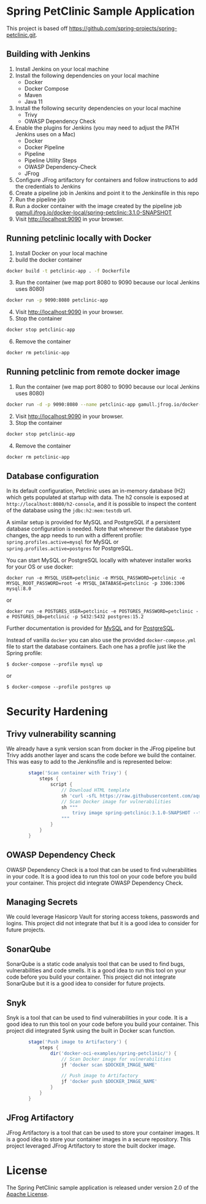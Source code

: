 # Spring PetClinic Sample Application

This project is based off https://github.com/spring-projects/spring-petclinic.git.

## Building with Jenkins

1. Install Jenkins on your local machine
2. Install the following dependencies on your local machine
    * Docker
    * Docker Compose
    * Maven
    * Java 11
3. Install the following security dependencies on your local machine
    * Trivy
    * OWASP Dependency Check
4. Enable the plugins for Jenkins (you may need to adjust the PATH Jenkins uses on a Mac)
    * Docker
    * Docker Pipeline
    * Pipeline
    * Pipeline Utility Steps
    * OWASP Dependency-Check
    * JFrog
5. Configure JFrog artifactory for containers and follow instructions to add the credentials to Jenkins
6. Create a pipeline job in Jenkins and point it to the Jenkinsfile in this repo
7. Run the pipeline job
8. Run a docker container with the image created by the pipeline job [gamull.jfrog.io/docker-local/spring-petclinic:3.1.0-SNAPSHOT](https://gamull.jfrog.io/artifactory/docker-local/spring-petclinic/3.1.0-SNAPSHOT/)
9. Visit [http://localhost:9090](http://localhost:9090) in your browser.

## Running petclinic locally with Docker

1. Install Docker on your local machine
2. build the docker container

```bash
docker build -t petclinic-app . -f Dockerfile
```

3. Run the container (we map port 8080 to 9090 because our local Jenkins uses 8080)

```bash
docker run -p 9090:8080 petclinic-app
```

4. Visit [http://localhost:9090](http://localhost:9090) in your browser.
5. Stop the container

```bash
docker stop petclinic-app
```

6. Remove the container

```bash
docker rm petclinic-app
```

## Running petclinic from remote docker image

1. Run the container (we map port 8080 to 9090 because our local Jenkins uses 8080)

```bash
docker run -d -p 9090:8080 --name petclinic-app gamull.jfrog.io/docker-local/spring-petclinic:3.1.0-SNAPSHOT
```

2. Visit [http://localhost:9090](http://localhost:9090) in your browser.
3. Stop the container

```bash
docker stop petclinic-app
```

4. Remove the container

```bash
docker rm petclinic-app
```

## Database configuration

In its default configuration, Petclinic uses an in-memory database (H2) which
gets populated at startup with data. The h2 console is exposed at `http://localhost:8080/h2-console`,
and it is possible to inspect the content of the database using the `jdbc:h2:mem:testdb` url.
 
A similar setup is provided for MySQL and PostgreSQL if a persistent database configuration is needed. Note that whenever the database type changes, the app needs to run with a different profile: `spring.profiles.active=mysql` for MySQL or `spring.profiles.active=postgres` for PostgreSQL.

You can start MySQL or PostgreSQL locally with whatever installer works for your OS or use docker:

```
docker run -e MYSQL_USER=petclinic -e MYSQL_PASSWORD=petclinic -e MYSQL_ROOT_PASSWORD=root -e MYSQL_DATABASE=petclinic -p 3306:3306 mysql:8.0
```

or

```
docker run -e POSTGRES_USER=petclinic -e POSTGRES_PASSWORD=petclinic -e POSTGRES_DB=petclinic -p 5432:5432 postgres:15.2
```

Further documentation is provided for [MySQL](https://github.com/spring-projects/spring-petclinic/blob/main/src/main/resources/db/mysql/petclinic_db_setup_mysql.txt)
and for [PostgreSQL](https://github.com/spring-projects/spring-petclinic/blob/main/src/main/resources/db/postgres/petclinic_db_setup_postgres.txt).

Instead of vanilla `docker` you can also use the provided `docker-compose.yml` file to start the database containers. Each one has a profile just like the Spring profile:

```
$ docker-compose --profile mysql up
```

or

```
$ docker-compose --profile postgres up
```


# Security Hardening

## Trivy vulnerability scanning

We already have a synk version scan from docker in the JFrog pipeline but Trivy adds another layer and scans the code before we build the container.  This was easy to add to the Jenkinsfile and is represented below:

```groovy
        stage('Scan container with Trivy') {
            steps {
                script {
                    // Download HTML template
                    sh 'curl -sfL https://raw.githubusercontent.com/aquasecurity/trivy/main/contrib/html.tpl > html.tpl'
                    // Scan Docker image for vulnerabilities
                    sh """
                        trivy image spring-petclinic:3.1.0-SNAPSHOT --format template --template @./html.tpl --output trivy_report.html
                    """
                }
            }
        }
```

## OWASP Dependency Check

OWASP Dependency Check is a tool that can be used to find vulnerabilities in your code.  It is a good idea to run this tool on your code before you build your container.  This project did integrate OWASP Dependency Check.

## Managing Secrets

We could leverage Hasicorp Vault for storing access tokens, passwords and logins.  This project did not integrate that but it is a good idea to consider for future projects.

## SonarQube

SonarQube is a static code analysis tool that can be used to find bugs, vulnerabilities and code smells.  It is a good idea to run this tool on your code before you build your container.  This project did not integrate SonarQube but it is a good idea to consider for future projects.

## Snyk

Snyk is a tool that can be used to find vulnerabilities in your code.  It is a good idea to run this tool on your code before you build your container.  This project did integrated Synk using the built in Docker scan function.

```groovy
        stage('Push image to Artifactory') {
            steps {
                dir('docker-oci-examples/spring-petclinic/') {
                    // Scan Docker image for vulnerabilities
                    jf 'docker scan $DOCKER_IMAGE_NAME'

                    // Push image to Artifactory
                    jf 'docker push $DOCKER_IMAGE_NAME'
                }
            }
        }
```

## JFrog Artifactory

JFrog Artifactory is a tool that can be used to store your container images.  It is a good idea to store your container images in a secure repository.  This project leveraged JFrog Artifactory to store the built docker image.

# License

The Spring PetClinic sample application is released under version 2.0 of the [Apache License](https://www.apache.org/licenses/LICENSE-2.0).